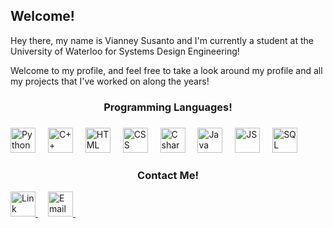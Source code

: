 ## Welcome!

Hey there, my name is Vianney Susanto and I'm currently a student at the University of Waterloo for Systems Design Engineering!

Welcome to my profile, and feel free to take a look around my profile and all my projects that I've worked on along the years!

<h3 align="center">Programming Languages!</h3>

###

<div align="left">
  <img src="https://cdn.jsdelivr.net/gh/devicons/devicon/icons/python/python-original.svg" height="40" alt="Python"  />
  <img width="12" />
  <img src="https://upload.wikimedia.org/wikipedia/commons/thumb/1/18/ISO_C%2B%2B_Logo.svg/1822px-ISO_C%2B%2B_Logo.svg.png" height="40" alt="C++"  />
  <img width="12" />
  <img src="https://cdn.jsdelivr.net/gh/devicons/devicon/icons/html5/html5-original.svg" height="40" alt="HTML"  />
  <img width="12" />
  <img src="https://cdn.worldvectorlogo.com/logos/css-3.svg" height="40" alt="CSS"  />
  <img width="12" />
  <img src="https://cdn.jsdelivr.net/gh/devicons/devicon/icons/csharp/csharp-original.svg" height="40" alt="C sharp"  />
  <img width="12" />
  <img src="https://cdn-icons-png.flaticon.com/512/226/226777.png" height="40" alt="Java"  />
  <img width="12" />
  <img src="https://cdn.jsdelivr.net/gh/devicons/devicon/icons/javascript/javascript-original.svg" height="40" alt="JS"  />
  <img width="12" />
  <img src="[https://cdn.worldvectorlogo.com/logos/jquery-4.svg](https://upload.wikimedia.org/wikipedia/commons/8/87/Sql_data_base_with_logo.png)" height="40" alt="SQL"  />
  <img width="12" />
</div>


<h3 align="center">Contact Me!</h3>

<div align="left">
  <a href="www.linkedin.com/in/vianney-susanto-255451384">
  <img src="https://img.icons8.com/win8/200/7950F2/linkedin.png" height="40" alt="Link"  /> </a>
  <img width="12" /> 

  <a href="mailto:vsusanto@uwaterloo.ca">
  <img src="[https://i.pinimg.com/originals/fc/cb/4b/fccb4b8a1ee3bfcf498b8dd27a925573.png](https://upload.wikimedia.org/wikipedia/commons/d/df/Microsoft_Office_Outlook_%282018%E2%80%93present%29.svg)" height="40" alt="Email"  /> </a>
  <img width="12" /> 
</div>
